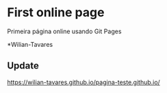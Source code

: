 # First online page 

Primeira página online usando Git Pages

*Wilian-Tavares

<h2>Update </h2>

https://wilian-tavares.github.io/pagina-teste.github.io/
